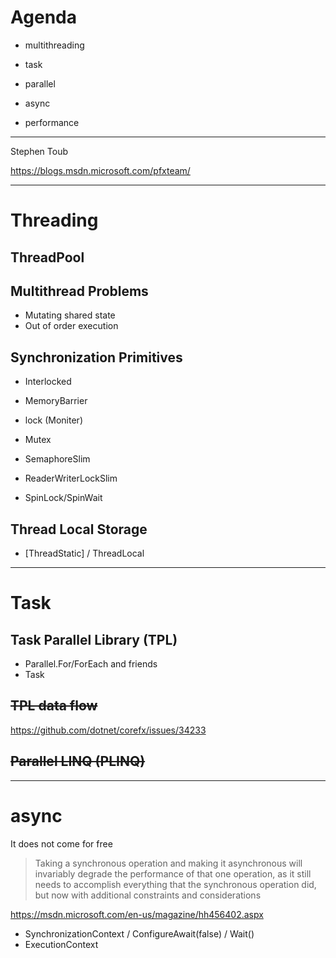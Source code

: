 # Agenda

- multithreading
- task
- parallel
- async

- performance

---

Stephen Toub

https://blogs.msdn.microsoft.com/pfxteam/

---

# Threading

## ThreadPool

## Multithread Problems

- Mutating shared state
- Out of order execution

## Synchronization Primitives

- Interlocked
- MemoryBarrier

- lock (Moniter)
- Mutex
- SemaphoreSlim
- ReaderWriterLockSlim
- SpinLock/SpinWait

## Thread Local Storage

- [ThreadStatic] / ThreadLocal<T>

---

# Task

## Task Parallel Library (TPL)

- Parallel.For/ForEach and friends
- Task

## ~~TPL data flow~~

https://github.com/dotnet/corefx/issues/34233

## ~~Parallel LINQ (PLINQ)~~

---

# async

It does not come for free

> Taking a synchronous operation and making it asynchronous will invariably degrade the performance of that one operation, as it still needs to accomplish everything that the synchronous operation did, but now with additional constraints and considerations

https://msdn.microsoft.com/en-us/magazine/hh456402.aspx

- SynchronizationContext / ConfigureAwait(false) / Wait()
- ExecutionContext
